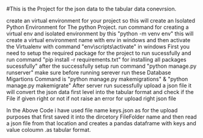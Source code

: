 #This is the Project for the json data to the tabular data conevrsion.

create an virtual environment for your project so this will create an Isolated Python Environment for The python Project. run command for creating a virtual env and isolated environment by this "python -m venv env" this will create a virtual environment name with env in windows and then activate the Virtualenv with command 
"env\scripts\activate" in windows 
First you need to setup the required package for the project to run sucessfully and run command "pip install -r requirements.txt" for installing all packages sucessfully"
after the successfully setup run command "python manage.py runserver" make sure before running serever run these Database Migartions Command is "python manage.py makemigrations" &   "python manage.py makemigrate"
After server run sucessfully upload a json file it will convert the json data first level into the tabular format and check if the File if given right or not if not raise an error for upload right json file

In the Above Code i have used file name keys.json as for the upload purposes that first saved it into the dircetory FileFolder name and then read a json file from that location and creates a pandas dataframe with keys and value coloumn .as tabular format.
